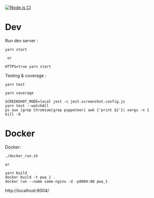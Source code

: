 [![Node.js CI](https://github.com/Nanit-eu/docker-react-boilerplate/actions/workflows/node.js.yml/badge.svg?branch=main)](https://github.com/Nanit-eu/docker-react-boilerplate/actions/workflows/node.js.yml)


Dev
=
Run dev server :
```
yarn start

 or
 
HTTPS=true yarn start
```
Testing & coverage :
```
yarn test

yarn coverage

SCREENSHOT_MODE=local jest -c jest.screenshot.config.js 
yarn test --watchAll
ps aux |grep Chromium|grep puppeteer| awk {'print $2'}| xargs -n 1 kill -9

```

Docker
=
Docker:
```
./docker_run.sh

or

yarn build
docker build -t pwa_1 .
docker run --name some-nginx -d -p8004:80 pwa_1 
```
http://localhost:8004/